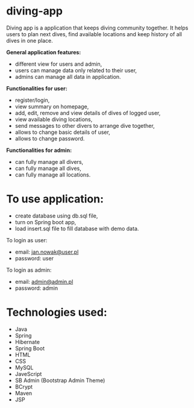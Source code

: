 # diving-app
Diving app is a application that keeps diving community together. It helps users to plan next dives, find available locations and keep history of all dives in one place.

**General application features:**
- different view for users and admin,
- users can manage data only related to their user,
- admins can manage all data in application.

**Functionalities for user:**
- register/login,
- view summary on homepage,
- add, edit, remove and view details of dives of logged user,
- view available diving locations,
- send messages to other divers to arrange dive together,
- allows to change basic details of user,
- allows to change password.

**Functionalities for admin:**
- can fully manage all divers,
- can fully manage all dives,
- can fully manage all locations.

# To use application:
- create database using db.sql file,
- turn on Spring boot app,
- load insert.sql file to fill database with demo data.

To login as user:
- email: jan.nowak@user.pl
- password: user

To login as admin:
- email: admin@admin.pl
- password: admin

# Technologies used:
- Java
- Spring
- Hibernate
- Spring Boot
- HTML
- CSS
- MySQL
- JaveScript
- SB Admin (Bootstrap Admin Theme)
- BCrypt
- Maven
- JSP
